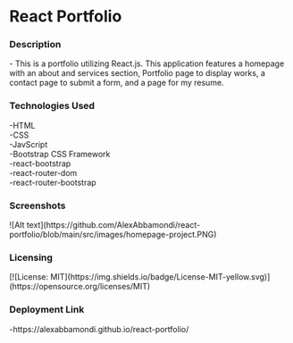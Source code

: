 <h1>React Portfolio</h1>

<h3>Description</h3>
- This is a portfolio utilizing React.js. This application features a homepage with an about and services section, Portfolio page to display works, a contact page to submit a form, and a page for my resume.

<h3>Technologies Used</h3>
-HTML<br>
-CSS<br>
-JavScript<br>
-Bootstrap CSS Framework<br>
-react-bootstrap<br>
-react-router-dom<br>
-react-router-bootstrap<br>

<h3>Screenshots</h3>
![Alt text](https://github.com/AlexAbbamondi/react-portfolio/blob/main/src/images/homepage-project.PNG)


<h3>Licensing</h3>
 [![License: MIT](https://img.shields.io/badge/License-MIT-yellow.svg)](https://opensource.org/licenses/MIT)
 
<h3>Deployment Link</h3>
-https://alexabbamondi.github.io/react-portfolio/
